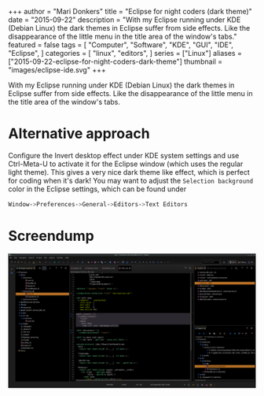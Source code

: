 +++
author = "Mari Donkers"
title = "Eclipse for night coders (dark theme)"
date = "2015-09-22"
description = "With my Eclipse running under KDE (Debian Linux) the dark themes in Eclipse suffer from side effects. Like the disappearance of the little menu in the title area of the window's tabs."
featured = false
tags = [
    "Computer",
    "Software",
    "KDE",
    "GUI",
    "IDE",
    "Eclipse",
]
categories = [
    "linux",
    "editors",
]
series = ["Linux"]
aliases = ["2015-09-22-eclipse-for-night-coders-dark-theme"]
thumbnail = "images/eclipse-ide.svg"
+++

With my Eclipse running under KDE (Debian Linux) the dark themes in Eclipse suffer from side effects. Like the disappearance of the little menu in the title area of the window's tabs.
<!--more-->

# Alternative approach

Configure the Invert desktop effect under KDE system settings and use Ctrl-Meta-U to activate it for the Eclipse window (which uses the regular light theme). This gives a very nice dark theme like effect, which is perfect for coding when it's dark! You may want to adjust the `Selection background` color in the Eclipse settings, which can be found under

``` bash
Window->Preferences->General->Editors->Text Editors
```

# Screendump

![](/images/EclipseDarkThemeViaKDEInvertDesktopEffect.png)
